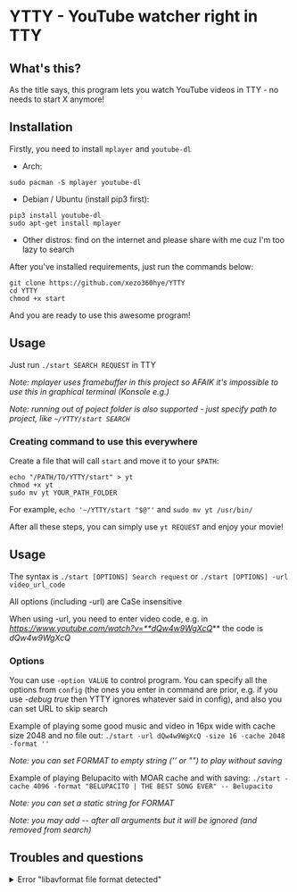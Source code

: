 # YTTY - YouTube watcher right in TTY

## What's this?

As the title says, this program lets you watch YouTube videos in TTY - no needs to start X anymore!

## Installation

Firstly, you need to install `mplayer` and `youtube-dl`

* Arch:
```
sudo pacman -S mplayer youtube-dl
```

* Debian / Ubuntu (install pip3 first):
```
pip3 install youtube-dl
sudo apt-get install mplayer
```

* Other distros: find on the internet and please share with me cuz I'm too lazy to search

After you've installed requirements, just run the commands below:
```
git clone https://github.com/xezo360hye/YTTY
cd YTTY
chmod +x start
```

And you are ready to use this awesome program!

## Usage

Just run `./start SEARCH REQUEST` in TTY

*Note: mplayer uses framebuffer in this project so AFAIK it's impossible to use this in graphical terminal (Konsole e.g.)*

*Note: running out of poject folder is also supported - just specify path to project, like `~/YTTY/start SEARCH`*

### Creating command to use this everywhere

Create a file that will call `start` and move it to your `$PATH`:

```
echo "/PATH/TO/YTTY/start" > yt
chmod +x yt
sudo mv yt YOUR_PATH_FOLDER
```

For example, `echo '~/YTTY/start "$@"'` and `sudo mv yt /usr/bin/`

After all these steps, you can simply use `yt REQUEST` and enjoy your movie!


## Usage

The syntax is `./start [OPTIONS] Search request` or `./start [OPTIONS] -url video_url_code`

All options (including -url) are CaSe insensitive

When using -url, you need to enter video code, e.g. in *https://www.youtube.com/watch?v=**dQw4w9WgXcQ*** the code is *dQw4w9WgXcQ*

### Options

You can use `-option VALUE` to control program. You can specify all the options from `config` (the ones you enter in command are prior, e.g. if you use *-debug true* then YTTY ignores whatever said in config), and also you can set URL to skip search

Example of playing some good music and video in 16px wide with cache size 2048 and no file out: `./start -url dQw4w9WgXcQ -size 16 -cache 2048 -format ''`

*Note: you can set FORMAT to empty string ('' or "") to play without saving*

Example of playing Belupacito with MOAR cache and with saving: `./start -cache 4096 -format "BELUPACITO | THE BEST SONG EVER" -- Belupacito`

*Note: you can set a static string for FORMAT*

*Note: you may add -- after all arguments but it will be ignored (and removed from search)*

## Troubles and questions

<details>
<summary>Error "libavformat file format detected"
</summary>

* It's not actually an error - it's the video format that mplayer detected. If you see "*Cache empty, consider...*" after libavformat lines than try increasing cache size, this should help

</details>